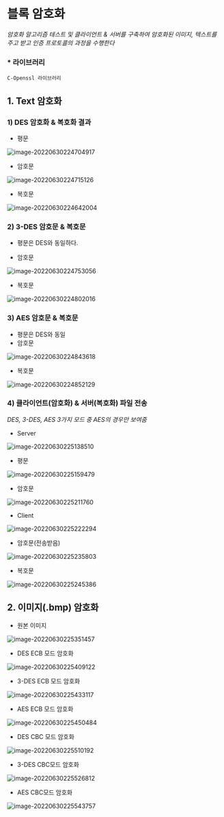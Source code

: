 # 블록 암호화

*암호화 알고리즘 테스트 및 클라이언트 & 서버를 구축하여 암호화된 이미지, 텍스트를 주고 받고 인증 프로토콜의 과정을 수행한다*



### * 라이브러리

``C-Openssl 라이브러리``



## 1. Text 암호화



### 1) DES 암호화 & 복호화 결과

- 평문

![image-20220630224704917](README.assets/image-20220630224704917.png)

- 암호문

![image-20220630224715126](README.assets/image-20220630224715126.png)

- 복호문

![image-20220630224642004](README.assets/image-20220630224642004.png)



### 2) 3-DES 암호문 & 복호문

- 평문은 DES와 동일하다.

- 암호문

![image-20220630224753056](README.assets/image-20220630224753056.png)

- 복호문

![image-20220630224802016](README.assets/image-20220630224802016.png)



### 3) AES 암호문 & 복호문

- 평문은 DES와 동일
- 암호문

![image-20220630224843618](README.assets/image-20220630224843618.png)

- 복호문

![image-20220630224852129](README.assets/image-20220630224852129.png)



### 4) 클라이언트(암호화) & 서버(복호화) 파일 전송

*DES, 3-DES, AES 3가지 모드 중 AES의 경우만 보여줌*

- Server

![image-20220630225138510](README.assets/image-20220630225138510.png)

- 평문

![image-20220630225159479](README.assets/image-20220630225159479.png)

- 암호문

![image-20220630225211760](README.assets/image-20220630225211760.png)

- Client

![image-20220630225222294](README.assets/image-20220630225222294.png)

- 암호문(전송받음)

![image-20220630225235803](README.assets/image-20220630225235803.png)

- 복호문

![image-20220630225245386](README.assets/image-20220630225245386.png)



## 2. 이미지(.bmp) 암호화

 

- 원본 이미지

![image-20220630225351457](README.assets/image-20220630225351457.png)

- DES ECB 모드 암호화

![image-20220630225409122](README.assets/image-20220630225409122.png)

- 3-DES ECB 모드 암호화

![image-20220630225433117](README.assets/image-20220630225433117.png)

- AES ECB 모드 암호화

![image-20220630225450484](README.assets/image-20220630225450484.png)

- DES CBC 모드 암호화

![image-20220630225510192](README.assets/image-20220630225510192.png)

- 3-DES CBC모드 암호화

![image-20220630225526812](README.assets/image-20220630225526812.png)

- AES CBC모드 암호화

![image-20220630225543757](README.assets/image-20220630225543757.png)



